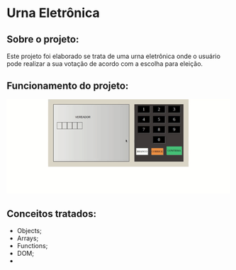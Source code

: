 # Urna Eletrônica

## Sobre o projeto:

Este projeto foi elaborado se trata de uma urna eletrônica onde o usuário pode realizar a sua votação de acordo com a escolha para eleição.

## Funcionamento do projeto:

<p align="center">
  <img width="800px" src="assets/img/projetoUrna.gif">
</p>

## Conceitos tratados:

- Objects;
- Arrays;
- Functions;
- DOM;
- 
